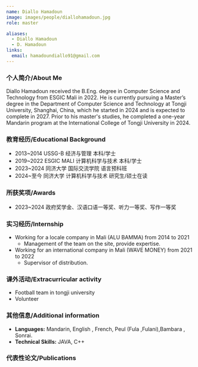 ```yaml
---
name: Diallo Hamadoun
image: images/people/diallohamadoun.jpg
role: master

aliases:
  - Diallo Hamadoun
  - D. Hamadoun
links:
  email: hamadoundiallo91@gmail.com
---
```


### 个人简介/About Me
Diallo Hamadoun received the B.Eng. degree in Computer Science and Technology from ESGIC Mali in 2022. He is currently pursuing a Master’s degree in the Department of Computer Science and Technology at Tongji University, Shanghai, China, which he started in 2024 and is expected to complete in 2027. Prior to his master's studies, he completed a one-year Mandarin program at the International College of Tongji University in 2024.

### 教育经历/Educational Background
- 2013~2014 USSG-B 经济与管理 本科/学士
- 2019~2022 ESGIC MALI 计算机科学与技术 本科/学士
- 2023~2024 同济大学 国际交流学院 语言预科班
- 2024~至今 同济大学 计算机科学与技术 研究生/硕士在读

### 所获奖项/Awards
- 2023~2024 政府奖学金、汉语口语一等奖、听力一等奖、写作一等奖

### 实习经历/Internship
- Working for a locale company in Mali (ALU BAMMA) from 2014 to 2021
  - Management of the team on the site, provide expertise.
- Working for an international company in Mali (WAVE MONEY) from 2021 to 2022
  - Supervisor of distribution.

### 课外活动/Extracurricular activity
- Football team in tongji university
- Volunteer

### 其他信息/Additional information
- **Languages:** Mandarin, English , French, Peul (Fula ,Fulani),Bambara , Sonrai.
- **Technical Skills:** JAVA, C++

### 代表性论文/Publications

